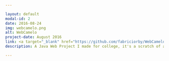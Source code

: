 ```yaml
---

layout: default
modal-id: 2
date: 2016-08-24
img: webcamelo.png
alt: WebCamelo
project-date: August 2016
link: <a target="_blank" href="https://github.com/fabriciorby/WebCamelo"> See at Github <a/>
description: A Java Web Project I made for college, it's a scratch of an e-commerce where you can buy anything and sell anything. The main goal here was to put in practice everything we've learned in classes, at least the most advanced things. I used SpringMVC framework to help me here. There is Bootstrap, JavaScript and JSTL also.

---
```

